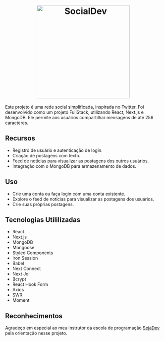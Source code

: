 <h1 align="center">
  <a href="https://social-dev-three.vercel.app/" target="_blank"><img alt="SocialDev" title="#SocialDev" src="https://github.com/costagabriel99/social-dev/assets/121452023/27122bf1-c798-434c-a6cf-70efb79ae4d6" width="300px"/></a>
</h1>

Este projeto é uma rede social simplificada, inspirada no Twitter. Foi desenvolvido como um projeto FullStack, utilizando React, Next.js e MongoDB. Ele permite aos usuários compartilhar mensagens de até 256 caracteres.

## Recursos

- Registro de usuário e autenticação de login.
- Criação de postagens com texto.
- Feed de notícias para visualizar as postagens dos outros usuários.
- Integração com o MongoDB para armazenamento de dados.

## Uso

- Crie uma conta ou faça login com uma conta existente.
- Explore o feed de notícias para visualizar as postagens dos usuários.
- Crie suas próprias postagens.

## Tecnologias Utililizadas

- React
- Next.js
- MongoDB
- Mongoose
- Styled Components
- Iron Session
- Babel
- Next Connect
- Next Joi
- Bcrypt
- React Hook Form
- Axios
- SWR
- Moment

## Reconhecimentos

Agradeço em especial ao meu instrutor da escola de programação [SejaDev](https://www.linkedin.com/company/seja-dev/) pela orientação nesse projeto.
